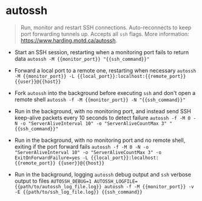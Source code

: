 # autossh
> Run, monitor and restart SSH connections.
> Auto-reconnects to keep port forwarding tunnels up. Accepts all `ssh` flags.
> More information: <https://www.harding.motd.ca/autossh>.

- Start an SSH session, restarting when a monitoring port fails to return data
`autossh -M {{monitor_port}} "{{ssh_command}}"`

- Forward a local port to a remote one, restarting when necessary
`autossh -M {{monitor_port}} -L {{local_port}}:localhost:{{remote_port}} {{user}}@{{host}}`

- Fork `autossh` into the background before executing `ssh` and don't open a remote shell
`autossh -f -M {{monitor_port}} -N "{{ssh_command}}"`

- Run in the background, with no monitoring port, and instead send SSH keep-alive packets every 10 seconds to detect failure
`autossh -f -M 0 -N -o "ServerAliveInterval 10" -o "ServerAliveCountMax 3" "{{ssh_command}}"`

- Run in the background, with no monitoring port and no remote shell, exiting if the port forward fails
`autossh -f -M 0 -N -o "ServerAliveInterval 10" -o "ServerAliveCountMax 3" -o ExitOnForwardFailure=yes -L {{local_port}}:localhost:{{remote_port}} {{user}}@{{host}}`

- Run in the background, logging `autossh` debug output and `ssh` verbose output to files
`AUTOSSH_DEBUG=1 AUTOSSH_LOGFILE={{path/to/autossh_log_file.log}} autossh -f -M {{monitor_port}} -v -E {{path/to/ssh_log_file.log}} {{ssh_command}}`
